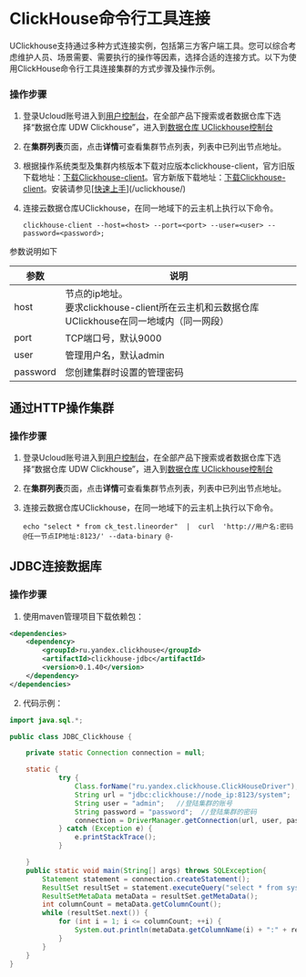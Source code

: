 # ClickHouse命令行工具连接

UClickhouse支持通过多种方式连接实例，包括第三方客户端工具。您可以综合考虑维护人员、场景需要、需要执行的操作等因素，选择合适的连接方式。以下为使用ClickHouse命令行工具连接集群的方式步骤及操作示例。

### 操作步骤

  1. 登录Ucloud账号进入到[用户控制台](https://passport.ucloud.cn/#login)，在全部产品下搜索或者数据仓库下选择“数据仓库 UDW Clickhouse”，进入到[数据仓库 UClickhouse控制台](https://console.ucloud.cn/udw/clickhouse)

  2. 在**集群列表**页面，点击**详情**可查看集群节点列表，列表中已列出节点地址。

  3. 根据操作系统类型及集群内核版本下载对应版本clickhouse-client，官方旧版下载地址：[下载Clickhouse-client](https://repo.yandex.ru/clickhouse/rpm/stable/x86_64/)。官方新版下载地址：[下载Clickhouse-client](https://packages.clickhouse.com/rpm/lts/)。安装请参见[[快速上手](/uclickhouse/gettingstart)](/uclickhouse/)

  4. 连接云数据仓库UClickhouse，在同一地域下的云主机上执行以下命令。

     ```
     clickhouse-client --host=<host> --port=<port> --user=<user> --password=<password>; 
     ```

参数说明如下

| 参数     | 说明                                                         |
| -------- | ------------------------------------------------------------ |
| host     | 节点的ip地址。<br />要求clickhouse-client所在云主机和云数据仓库 UClickhouse在同一地域内（同一网段） |
| port     | TCP端口号，默认9000                                          |
| user     | 管理用户名，默认admin                                        |
| password | 您创建集群时设置的管理密码                                   |

## 通过HTTP操作集群

### 操作步骤

  1. 登录Ucloud账号进入到[用户控制台](https://passport.ucloud.cn/#login)，在全部产品下搜索或者数据仓库下选择“数据仓库 UDW Clickhouse”，进入到[数据仓库 UClickhouse控制台](https://console.ucloud.cn/udw/clickhouse)

  2. 在**集群列表**页面，点击**详情**可查看集群节点列表，列表中已列出节点地址。

  3. 连接云数据仓库UClickhouse，在同一地域下的云主机上执行以下命令。

     ```
     echo "select * from ck_test.lineorder"  |  curl  'http://用户名:密码@任一节点IP地址:8123/' --data-binary @-
     ```

## JDBC连接数据库

### 操作步骤

1. 使用maven管理项目下载依赖包：

```xml
<dependencies>
    <dependency>
        <groupId>ru.yandex.clickhouse</groupId>
        <artifactId>clickhouse-jdbc</artifactId>
        <version>0.1.40</version>
    </dependency>
</dependencies>
```

2. 代码示例：

```java
import java.sql.*;

public class JDBC_Clickhouse {

    private static Connection connection = null;

    static {
            try {
                Class.forName("ru.yandex.clickhouse.ClickHouseDriver");   //加载驱动包
                String url = "jdbc:clickhouse://node_ip:8123/system";   //访问url路径，node_ip为访问节点ip
                String user = "admin";   //登陆集群的账号
                String password = "password";  //登陆集群的密码
                connection = DriverManager.getConnection(url, user, password);
            } catch (Exception e) {
                e.printStackTrace();
            }

    }
    public static void main(String[] args) throws SQLException{
        Statement statement = connection.createStatement();
        ResultSet resultSet = statement.executeQuery("select * from system.clusters");
        ResultSetMetaData metaData = resultSet.getMetaData();
        int columnCount = metaData.getColumnCount();
        while (resultSet.next()) {
            for (int i = 1; i <= columnCount; ++i) {
                System.out.println(metaData.getColumnName(i) + ":" + resultSet.getString(i));
            }
        }
    }
}
```

